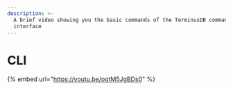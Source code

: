 ```yaml
---
description: >-
  A brief video showing you the basic commands of the TerminusDB command line
  interface
---
```


# CLI

{% embed url="https://youtu.be/ogtM5JgBDs0" %}

